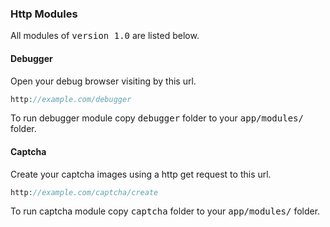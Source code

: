 
### Http Modules

All modules of <kbd>version 1.0</kbd> are listed below.

#### Debugger

Open your debug browser visiting by this url.

```php
http://example.com/debugger
```

To run debugger module copy <kbd>debugger</kbd> folder to your <kbd>app/modules/</kbd> folder.

#### Captcha

Create your captcha images using a http get request to this url.

```php
http://example.com/captcha/create
```

To run captcha module copy <kbd>captcha</kbd> folder to your <kbd>app/modules/</kbd> folder.
